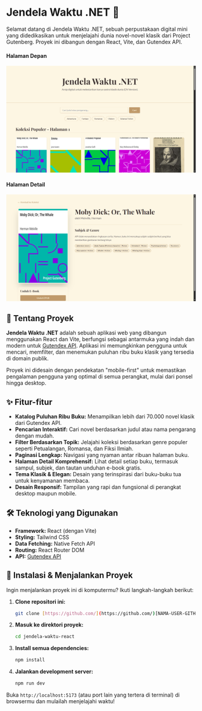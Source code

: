 # Jendela Waktu .NET 📖

Selamat datang di Jendela Waktu .NET, sebuah perpustakaan digital mini yang didedikasikan untuk menjelajahi dunia novel-novel klasik dari Project Gutenberg. Proyek ini dibangun dengan React, Vite, dan Gutendex API.

#### Halaman Depan
![Jendela Waktu Screenshot](screenshot/halaman-depan.png)

#### Halaman Detail
![Jendela Waktu Screenshot](screenshot/halaman-detail.png)

## 📖 Tentang Proyek

**Jendela Waktu .NET** adalah sebuah aplikasi web yang dibangun menggunakan React dan Vite, berfungsi sebagai antarmuka yang indah dan modern untuk [Gutendex API](https://gutendex.com/). Aplikasi ini memungkinkan pengguna untuk mencari, memfilter, dan menemukan puluhan ribu buku klasik yang tersedia di domain publik. 

Proyek ini didesain dengan pendekatan "mobile-first" untuk memastikan pengalaman pengguna yang optimal di semua perangkat, mulai dari ponsel hingga desktop.

## ✨ Fitur-fitur

-   **Katalog Puluhan Ribu Buku:** Menampilkan lebih dari 70.000 novel klasik dari Gutendex API.
-   **Pencarian Interaktif:** Cari novel berdasarkan judul atau nama pengarang dengan mudah.
-   **Filter Berdasarkan Topik:** Jelajahi koleksi berdasarkan genre populer seperti Petualangan, Romansa, dan Fiksi Ilmiah.
-   **Paginasi Lengkap:** Navigasi yang nyaman antar ribuan halaman buku.
-   **Halaman Detail Komprehensif:** Lihat detail setiap buku, termasuk sampul, subjek, dan tautan unduhan e-book gratis.
-   **Tema Klasik & Elegan:** Desain yang terinspirasi dari buku-buku tua untuk kenyamanan membaca.
-   **Desain Responsif:** Tampilan yang rapi dan fungsional di perangkat desktop maupun mobile.

## 🛠️ Teknologi yang Digunakan

-   **Framework:** React (dengan Vite)
-   **Styling:** Tailwind CSS
-   **Data Fetching:** Native Fetch API
-   **Routing:** React Router DOM
-   **API:** [Gutendex API](https://gutendex.com/)

## 🚀 Instalasi & Menjalankan Proyek

Ingin menjalankan proyek ini di komputermu? Ikuti langkah-langkah berikut:

1.  **Clone repositori ini:**
    ```sh
    git clone [https://github.com/](https://github.com/)[NAMA-USER-GITHUB-KAMU]/jendela-waktu-react.git
    ```

2.  **Masuk ke direktori proyek:**
    ```sh
    cd jendela-waktu-react
    ```

3.  **Install semua dependencies:**
    ```sh
    npm install
    ```

4.  **Jalankan development server:**
    ```sh
    npm run dev
    ```

Buka `http://localhost:5173` (atau port lain yang tertera di terminal) di browsermu dan mulailah menjelajahi waktu!